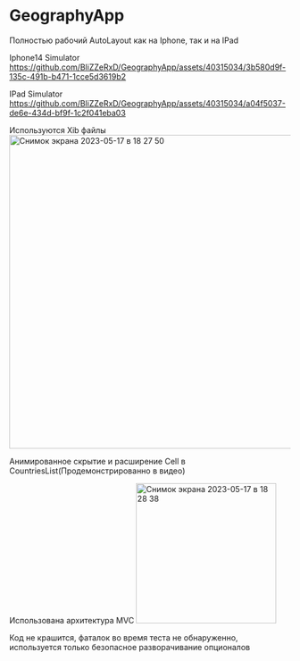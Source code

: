 # GeographyApp

Полностью рабочий AutoLayout как на Iphone, так и на IPad

Iphone14 Simulator
https://github.com/BliZZeRxD/GeographyApp/assets/40315034/3b580d9f-135c-491b-b471-1cce5d3619b2

IPad Simulator
https://github.com/BliZZeRxD/GeographyApp/assets/40315034/a04f5037-de6e-434d-bf9f-1c2f041eba03

Используются Xib файлы
<img width="562" alt="Снимок экрана 2023-05-17 в 18 27 50" src="https://github.com/BliZZeRxD/GeographyApp/assets/40315034/08a2bde0-63c7-44a8-925f-8a979d739c4c">

Анимированное скрытие и расширение Cell в CountriesList(Продемонстрированно в видео)

Использована архитектура MVC
<img width="251" alt="Снимок экрана 2023-05-17 в 18 28 38" src="https://github.com/BliZZeRxD/GeographyApp/assets/40315034/7a70b857-3650-4ef1-bb75-cbce61a256a8">

Код не крашится, фаталок во время теста не обнаруженно, используется только безопасное разворачивание опционалов

